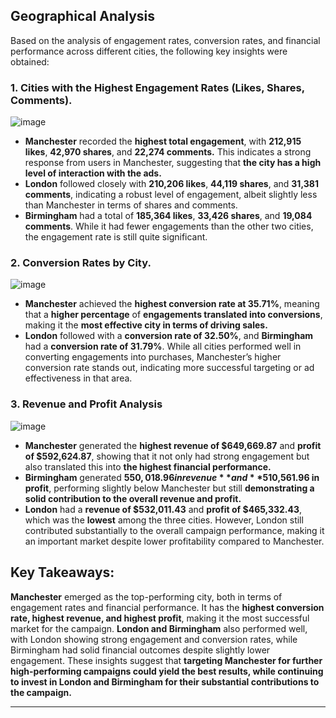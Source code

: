## Geographical Analysis
Based on the analysis of engagement rates, conversion rates, and financial performance across different cities, the following key insights were obtained:

### 1. Cities with the Highest Engagement Rates (Likes, Shares, Comments).
![image](https://github.com/user-attachments/assets/5072ac83-4ac9-4ceb-8fcf-7387edec7965)

* **Manchester** recorded the **highest total engagement**, with **212,915 likes**, **42,970 shares**, and **22,274 comments.** This indicates a strong response from users in Manchester, suggesting that **the city has a high level of interaction with the ads.**
* **London** followed closely with **210,206 likes**, **44,119 shares**, and **31,381 comments**, indicating a robust level of engagement, albeit slightly less than Manchester in terms of shares and comments.
* **Birmingham** had a total of **185,364 likes**, **33,426 shares**, and **19,084 comments**. While it had fewer engagements than the other two cities, the engagement rate is still quite significant.

### 2. Conversion Rates by City.
![image](https://github.com/user-attachments/assets/83b273af-fff0-4f13-9299-8b7207aa6728)

* **Manchester** achieved the **highest conversion rate at 35.71%**, meaning that a **higher percentage** of **engagements translated into conversions**, making it the **most effective city in terms of driving sales.**
* **London** followed with a **conversion rate of 32.50%**, and **Birmingham** had a **conversion rate of 31.79%**.
While all cities performed well in converting engagements into purchases, Manchester’s higher conversion rate stands out, indicating more successful targeting or ad effectiveness in that area.

### 3. Revenue and Profit Analysis
![image](https://github.com/user-attachments/assets/031a3ac2-6565-41b1-b018-3ce45d3a7a34)

* **Manchester** generated the **highest revenue of $649,669.87** and **profit of $592,624.87**, showing that it not only had strong engagement but also translated this into **the highest financial performance.**
* **Birmingham** generated **$550,018.96 in revenue** and **$510,561.96 in profit**, performing slightly below Manchester but still **demonstrating a solid contribution to the overall revenue and profit.**
* **London** had a **revenue of $532,011.43** and **profit of $465,332.43**, which was the **lowest** among the three cities. However, London still contributed substantially to the overall campaign performance, making it an important market despite lower profitability compared to Manchester.

## Key Takeaways:
**Manchester** emerged as the top-performing city, both in terms of engagement rates and financial performance. It has the **highest conversion rate, highest revenue, and highest profit**, making it the most successful market for the campaign.
**London and Birmingham** also performed well, with London showing strong engagement and conversion rates, while Birmingham had solid financial outcomes despite slightly lower engagement.
These insights suggest that **targeting Manchester for further high-performing campaigns could yield the best results, while continuing to invest in London and Birmingham for their substantial contributions to the campaign.**

---
